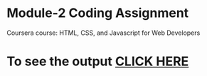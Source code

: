 

# Module-2 Coding Assignment

Coursera course: HTML, CSS, and Javascript for Web Developers

# To see the output [CLICK HERE](http://tejassubhedar.github.io/HTML-CSS-/blob/main/Assignments/module-2/index.html)

